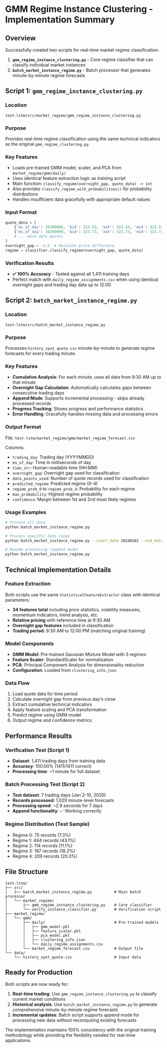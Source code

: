 # GMM Regime Instance Clustering - Implementation Summary

## Overview

Successfully created two scripts for real-time market regime classification:

1. **`gmm_regime_instance_clustering.py`** - Core regime classifier that can classify individual market instances
2. **`batch_market_instance_regime.py`** - Batch processor that generates minute-by-minute regime forecasts

## Script 1: `gmm_regime_instance_clustering.py`

### Location
`test-lstm/src/market_regime/gmm_regime_instance_clustering.py`

### Purpose
Provides real-time regime classification using the same technical indicators as the original `gmm_regime_clustering.py`.

### Key Features
- Loads pre-trained GMM model, scaler, and PCA from `market_regime/gmm/daily/`
- Uses identical feature extraction logic as training script
- Main function: `classify_regime(overnight_gap, quote_data) -> int`
- Also provides `classify_regime_with_probabilities()` for probability distributions
- Handles insufficient data gracefully with appropriate default values

### Input Format
```python
quote_data = [
    {'ms_of_day': 34200000, 'bid': 323.53, 'ask': 323.54, 'mid': 323.535},
    {'ms_of_day': 34260000, 'bid': 323.72, 'ask': 323.73, 'mid': 323.725},
    # ... more data points
]
overnight_gap = -1.5  # Absolute price difference
regime = classifier.classify_regime(overnight_gap, quote_data)
```

### Verification Results
- **✅ 100% Accuracy** - Tested against all 1,411 training days
- Perfect match with `daily_regime_assignments.csv` when using identical overnight gaps and trading day data up to 12:00

## Script 2: `batch_market_instance_regime.py`

### Location
`test-lstm/src/batch_market_instance_regime.py`

### Purpose
Processes `history_spot_quote.csv` minute-by-minute to generate regime forecasts for every trading minute.

### Key Features
- **Cumulative Analysis**: For each minute, uses all data from 9:30 AM up to that minute
- **Overnight Gap Calculation**: Automatically calculates gaps between consecutive trading days
- **Append Mode**: Supports incremental processing - skips already processed records
- **Progress Tracking**: Shows progress and performance statistics
- **Error Handling**: Gracefully handles missing data and processing errors

### Output Format
File: `test-lstm/market_regime/gmm/market_regime_forecast.csv`

Columns:
- `trading_day`: Trading day (YYYYMMDD)
- `ms_of_day`: Time in milliseconds of day
- `time_str`: Human-readable time (HH:MM)
- `overnight_gap`: Overnight gap used for classification
- `data_points_used`: Number of quote records used for classification
- `predicted_regime`: Predicted regime (0-4)
- `regime_prob_0` to `regime_prob_4`: Probability for each regime
- `max_probability`: Highest regime probability
- `confidence`: Margin between 1st and 2nd most likely regimes

### Usage Examples
```bash
# Process all data
python batch_market_instance_regime.py

# Process specific date range
python batch_market_instance_regime.py --start_date 20240101 --end_date 20241231

# Resume processing (append mode)
python batch_market_instance_regime.py
```

## Technical Implementation Details

### Feature Extraction
Both scripts use the same `StatisticalFeatureExtractor` class with identical parameters:
- **34 features total** including price statistics, volatility measures, momentum indicators, trend analysis, etc.
- **Relative pricing** with reference time at 9:30 AM
- **Overnight gap features** included in classification
- **Trading period**: 9:30 AM to 12:00 PM (matching original training)

### Model Components
- **GMM Model**: Pre-trained Gaussian Mixture Model with 5 regimes
- **Feature Scaler**: StandardScaler for normalization
- **PCA**: Principal Component Analysis for dimensionality reduction
- **Configuration**: Loaded from `clustering_info.json`

### Data Flow
1. Load quote data for time period
2. Calculate overnight gap from previous day's close
3. Extract cumulative technical indicators
4. Apply feature scaling and PCA transformation
5. Predict regime using GMM model
6. Output regime and confidence metrics

## Performance Results

### Verification Test (Script 1)
- **Dataset**: 1,411 trading days from training data
- **Accuracy**: 100.00% (1411/1411 correct)
- **Processing time**: ~1 minute for full dataset

### Batch Processing Test (Script 2)
- **Test dataset**: 7 trading days (Jan 2-10, 2020)
- **Records processed**: 1,029 minute-level forecasts
- **Processing speed**: ~2.9 seconds for 7 days
- **Append functionality**: ✅ Working correctly

### Regime Distribution (Test Sample)
- Regime 0: 75 records (7.3%)
- Regime 1: 444 records (43.1%) 
- Regime 2: 114 records (11.1%)
- Regime 3: 187 records (18.2%)
- Regime 4: 209 records (20.3%)

## File Structure

```
test-lstm/
├── src/
│   ├── batch_market_instance_regime.py          # Main batch processor
│   └── market_regime/
│       ├── gmm_regime_instance_clustering.py    # Core classifier
│       └── verify_instance_classifier.py        # Verification script
├── market_regime/
│   └── gmm/
│       ├── daily/                               # Pre-trained models
│       │   ├── gmm_model.pkl
│       │   ├── feature_scaler.pkl
│       │   ├── pca_model.pkl
│       │   ├── clustering_info.json
│       │   └── daily_regime_assignments.csv
│       └── market_regime_forecast.csv           # Output file
└── data/
    └── history_spot_quote.csv                   # Input data
```

## Ready for Production

Both scripts are now ready for:

1. **Real-time trading**: Use `gmm_regime_instance_clustering.py` to classify current market conditions
2. **Historical analysis**: Use `batch_market_instance_regime.py` to generate comprehensive minute-by-minute regime forecasts
3. **Incremental updates**: Batch script supports append mode for processing new data without recomputing existing forecasts

The implementation maintains 100% consistency with the original training methodology while providing the flexibility needed for real-time applications.
